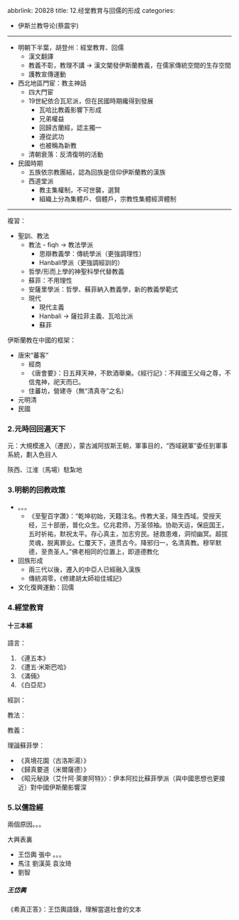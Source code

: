 abbrlink: 20828
title: 12.经堂教育与回儒的形成
categories:
  - 伊斯兰教导论(蔡震宇)
---
- 明朝下半葉，胡登州：經堂教育、回儒
	- 漢文翻譯
	- 教義不彰，教理不講 -> 漢文闡發伊斯蘭教義，在儒家傳統空間的生存空間
	- 護教宣傳運動
- 西北地區門宦：教主神話
	- 四大門宦
	- 19世紀依合瓦尼派，但在民國時期纔得到發展
		- 瓦哈比教義影響下形成
		- 兄弟權益
		- 回歸古蘭經，認主獨一
		- 遵從武功
		- 也被稱為新教
	- 清朝衰落：反清復明的活動
- 民國時期
	- 五族依宗教團結，認為回族是信仰伊斯蘭教的漢族
	- 西道堂派
		- 教主集權制，不可世襲，選賢
		- 組織上分為集體戶、個體戶，宗教性集體經濟體制

***

複習：

- 聖訓、教法
	- 教法 - fiqh -> 教法學派
		- 思辯教義學：傳統學派（更強調理性）
		- Hanbali學派（更強調經訓的）
	- 哲學/形而上學的神聖科學代替教義
	- 蘇菲：不用理性
	- 安薩里學派：哲學、蘇菲納入教義學，新的教義學範式
	- 現代
		- 現代主義
		- Hanbali -> 薩拉菲主義、瓦哈比派
		- 蘇菲

伊斯蘭教在中國的框架：

- 唐宋“蕃客”
	- 經商
	- 《唐會要》：日五拜天神，不飲酒舉樂。《經行記》：不拜國王父母之尊，不信鬼神，祀天而已。
	- 住蕃坊，營建寺（無“清真寺”之名）
- 元明清
- 民國

### 2.元時回回遍天下

元：大規模進入（遷民），蒙古滅阿拔斯王朝，軍事目的，“西域親軍”委任到軍事系統，劃入色目人

陝西、江淮（馬場）駐紮地

### 3.明朝的回教政策

- 。。。
	- 《至聖百字讚》：“乾坤初始，天籍注名。传教大圣，降生西域。受授天经，三十部册，普化众生。亿兆君师，万圣领袖。协助天运，保庇国王，五时祈祐，默祝太平。存心真主，加志穷民。拯救患难，洞彻幽冥。超拔灵魂，脱离罪业。仁覆天下，道贯古今。降邪归一，名清真教。穆罕默德，至贵圣人。”佛老相同的位置上，即道德教化
- 回族形成
	- 兩三代以後，遷入的中亞人已經融入漢族
	- 傳統凋零，《修建胡太師祖佳城記》
- 文化復興運動：回儒

### 4.經堂教育

#### 十三本經

語言：

1. 《連五本》
2. 《遭五·米斯巴哈》
3. 《滿倆》
4. 《白亞尼》

經訓：

教法：

教義：



理論蘇菲學：

- 《真境花園（古洛斯湯）》
- 《歸真要道（米爾薩德）》
- 《昭元秘訣（艾什阿·萊麥阿特》〉：伊本阿拉比蘇菲學派（與中國思想也更接近）對中國伊斯蘭影響深

### 5.以儒詮經

兩個原因。。。

大興表裏

- 王岱輿 張中 。。。
- 馬注 劉漢英 袁汝琦
- 劉智

##### 王岱輿

《希真正答》：王岱輿語錄，理解當選社會的文本